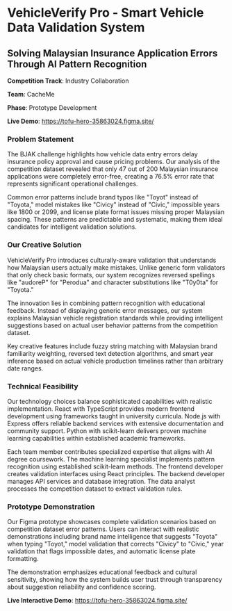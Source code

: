 # VehicleVerify Pro - Smart Vehicle Data Validation System

## Solving Malaysian Insurance Application Errors Through AI Pattern Recognition

**Competition Track**: Industry Collaboration

**Team**: CacheMe

**Phase**: Prototype Development

**Live Demo**: https://tofu-hero-35863024.figma.site/

### Problem Statement

The BJAK challenge highlights how vehicle data entry errors delay insurance policy approval and cause pricing problems. Our analysis of the competition dataset revealed that only 47 out of 200 Malaysian insurance applications were completely error-free, creating a 76.5% error rate that represents significant operational challenges.

Common error patterns include brand typos like "Toyot" instead of "Toyota," model mistakes like "Civicy" instead of "Civic," impossible years like 1800 or 2099, and license plate format issues missing proper Malaysian spacing. These patterns are predictable and systematic, making them ideal candidates for intelligent validation solutions.

### Our Creative Solution

VehicleVerify Pro introduces culturally-aware validation that understands how Malaysian users actually make mistakes. Unlike generic form validators that only check basic formats, our system recognizes reversed spellings like "audoreP" for "Perodua" and character substitutions like "T0y0ta" for "Toyota."

The innovation lies in combining pattern recognition with educational feedback. Instead of displaying generic error messages, our system explains Malaysian vehicle registration standards while providing intelligent suggestions based on actual user behavior patterns from the competition dataset.

Key creative features include fuzzy string matching with Malaysian brand familiarity weighting, reversed text detection algorithms, and smart year inference based on actual vehicle production timelines rather than arbitrary date ranges.

### Technical Feasibility

Our technology choices balance sophisticated capabilities with realistic implementation. React with TypeScript provides modern frontend development using frameworks taught in university curricula. Node.js with Express offers reliable backend services with extensive documentation and community support. Python with scikit-learn delivers proven machine learning capabilities within established academic frameworks.

Each team member contributes specialized expertise that aligns with AI degree coursework. The machine learning specialist implements pattern recognition using established scikit-learn methods. The frontend developer creates validation interfaces using React principles. The backend developer manages API services and database integration. The data analyst processes the competition dataset to extract validation rules.

### Prototype Demonstration

Our Figma prototype showcases complete validation scenarios based on competition dataset error patterns. Users can interact with realistic demonstrations including brand name intelligence that suggests "Toyota" when typing "Toyot," model validation that corrects "Civicy" to "Civic," year validation that flags impossible dates, and automatic license plate formatting.

The demonstration emphasizes educational feedback and cultural sensitivity, showing how the system builds user trust through transparency about suggestion reliability and confidence scoring.

**Live Interactive Demo**: https://tofu-hero-35863024.figma.site/
